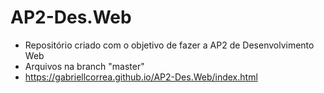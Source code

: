 # AP2-Des.Web
- Repositório criado com o objetivo de fazer a AP2 de Desenvolvimento Web
- Arquivos na branch "master"
- https://gabriellcorrea.github.io/AP2-Des.Web/index.html
  
